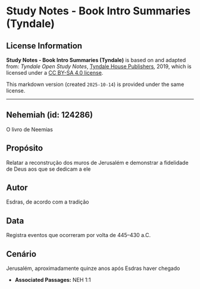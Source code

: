 # Study Notes - Book Intro Summaries (Tyndale)

## License Information

**Study Notes - Book Intro Summaries (Tyndale)** is based on and adapted from: _Tyndale Open Study Notes_, [Tyndale House Publishers](https://tyndaleopenresources.com/), 2019, which is licensed under a [CC BY-SA 4.0 license](https://creativecommons.org/licenses/by-sa/4.0/legalcode.en).

This markdown version (created `2025-10-14`) is provided under the same license.



--------------------------------

## Nehemiah (id: 124286)

O livro de Neemias

Propósito
---------

Relatar a reconstrução dos muros de Jerusalém e demonstrar a fidelidade de Deus aos que se dedicam a ele

Autor
-----

Esdras, de acordo com a tradição

Data
----

Registra eventos que ocorreram por volta de 445–430 a.C.

Cenário
-------

Jerusalém, aproximadamente quinze anos após Esdras haver chegado

* **Associated Passages:** NEH 1:1

